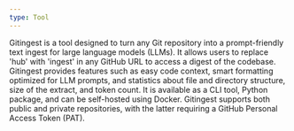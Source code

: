 ```yaml
---
type: Tool
---
```


Gitingest is a tool designed to turn any Git repository into a prompt-friendly text ingest for large language models (LLMs). It allows users to replace 'hub' with 'ingest' in any GitHub URL to access a digest of the codebase. Gitingest provides features such as easy code context, smart formatting optimized for LLM prompts, and statistics about file and directory structure, size of the extract, and token count. It is available as a CLI tool, Python package, and can be self-hosted using Docker. Gitingest supports both public and private repositories, with the latter requiring a GitHub Personal Access Token (PAT).